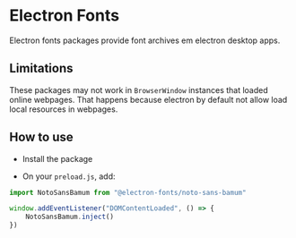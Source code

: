 # Electron Fonts

Electron fonts packages provide font archives em electron desktop apps.

## Limitations

These packages may not work in `BrowserWindow` instances that loaded online webpages. That happens because electron by default not allow load local resources in webpages.

## How to use

* Install the package

* On your `preload.js`, add:

```ts
import NotoSansBamum from "@electron-fonts/noto-sans-bamum"

window.addEventListener("DOMContentLoaded", () => {
    NotoSansBamum.inject()
})
```